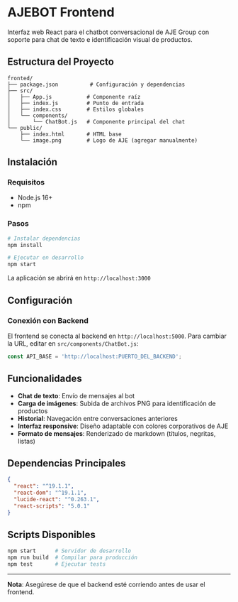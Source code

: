 # AJEBOT Frontend

Interfaz web React para el chatbot conversacional de AJE Group con soporte para chat de texto e identificación visual de productos.

## Estructura del Proyecto

```
fronted/
├── package.json          # Configuración y dependencias
├── src/
│   ├── App.js           # Componente raíz
│   ├── index.js         # Punto de entrada
│   ├── index.css        # Estilos globales
│   └── components/
│       └── ChatBot.js   # Componente principal del chat
└── public/
    ├── index.html       # HTML base
    └── image.png        # Logo de AJE (agregar manualmente)
```

## Instalación

### Requisitos
- Node.js 16+
- npm

### Pasos

```bash
# Instalar dependencias
npm install

# Ejecutar en desarrollo
npm start
```

La aplicación se abrirá en `http://localhost:3000`

## Configuración

### Conexión con Backend

El frontend se conecta al backend en `http://localhost:5000`. Para cambiar la URL, editar en `src/components/ChatBot.js`:

```javascript
const API_BASE = 'http://localhost:PUERTO_DEL_BACKEND';
```


## Funcionalidades

- **Chat de texto**: Envío de mensajes al bot
- **Carga de imágenes**: Subida de archivos PNG para identificación de productos
- **Historial**: Navegación entre conversaciones anteriores
- **Interfaz responsive**: Diseño adaptable con colores corporativos de AJE
- **Formato de mensajes**: Renderizado de markdown (títulos, negritas, listas)

## Dependencias Principales

```json
{
  "react": "^19.1.1",
  "react-dom": "^19.1.1", 
  "lucide-react": "^0.263.1",
  "react-scripts": "5.0.1"
}
```

## Scripts Disponibles

```bash
npm start      # Servidor de desarrollo
npm run build  # Compilar para producción  
npm test       # Ejecutar tests
```

---

**Nota**: Asegúrese de que el backend esté corriendo antes de usar el frontend.